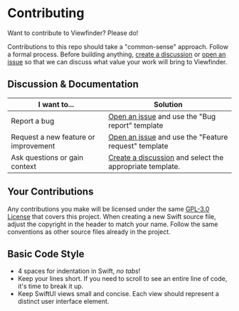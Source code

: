 # Contributing

Want to contribute to Viewfinder? Please do!

Contributions to this repo should take a "common-sense" approach. Follow a formal process. Before building anything, [create a discussion](https://github.com/lfroms/viewfinder/discussions/new) or [open an issue](https://github.com/lfroms/viewfinder/issues/new/choose) so that we can discuss what value your work will bring to Viewfinder.

## Discussion & Documentation

| I want to...                         | Solution                                                                                                         |
| ------------------------------------ | ---------------------------------------------------------------------------------------------------------------- |
| Report a bug                         | [Open an issue](https://github.com/lfroms/viewfinder/issues/new/choose) and use the "Bug report" template        |
| Request a new feature or improvement | [Open an issue](https://github.com/lfroms/viewfinder/issues/new/choose) and use the "Feature request" template   |
| Ask questions or gain context        | [Create a discussion](https://github.com/lfroms/viewfinder/discussions/new) and select the appropriate template. |

## Your Contributions

Any contributions you make will be licensed under the same [GPL-3.0 License](https://github.com/lfroms/viewfinder/blob/master/LICENSE) that covers this project. When creating a new Swift source file, adjust the copyright in the header to match your name. Follow the same conventions as other source files already in the project.

## Basic Code Style

- 4 spaces for indentation in Swift, _no tabs_!
- Keep your lines short. If you need to scroll to see an entire line of code, it's time to break it up.
- Keep SwiftUI views small and concise. Each view should represent a distinct user interface element.
